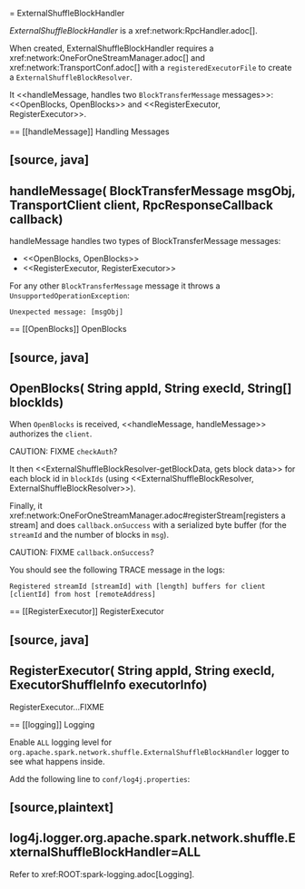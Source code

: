 = ExternalShuffleBlockHandler

*ExternalShuffleBlockHandler* is a xref:network:RpcHandler.adoc[].

When created, ExternalShuffleBlockHandler requires a xref:network:OneForOneStreamManager.adoc[] and xref:network:TransportConf.adoc[] with a `registeredExecutorFile` to create a `ExternalShuffleBlockResolver`.

It <<handleMessage, handles two `BlockTransferMessage` messages>>: <<OpenBlocks, OpenBlocks>> and <<RegisterExecutor, RegisterExecutor>>.

== [[handleMessage]] Handling Messages

[source, java]
----
handleMessage(
  BlockTransferMessage msgObj,
  TransportClient client,
  RpcResponseCallback callback)
----

handleMessage handles two types of BlockTransferMessage messages:

* <<OpenBlocks, OpenBlocks>>
* <<RegisterExecutor, RegisterExecutor>>

For any other `BlockTransferMessage` message it throws a `UnsupportedOperationException`:

```
Unexpected message: [msgObj]
```

== [[OpenBlocks]] OpenBlocks

[source, java]
----
OpenBlocks(
  String appId,
  String execId,
  String[] blockIds)
----

When `OpenBlocks` is received, <<handleMessage, handleMessage>> authorizes the `client`.

CAUTION: FIXME `checkAuth`?

It then <<ExternalShuffleBlockResolver-getBlockData, gets block data>> for each block id in `blockIds` (using <<ExternalShuffleBlockResolver, ExternalShuffleBlockResolver>>).

Finally, it xref:network:OneForOneStreamManager.adoc#registerStream[registers a stream] and does `callback.onSuccess` with a serialized byte buffer (for the `streamId` and the number of blocks in `msg`).

CAUTION: FIXME `callback.onSuccess`?

You should see the following TRACE message in the logs:

```
Registered streamId [streamId] with [length] buffers for client [clientId] from host [remoteAddress]
```

== [[RegisterExecutor]] RegisterExecutor

[source, java]
----
RegisterExecutor(
  String appId,
  String execId,
  ExecutorShuffleInfo executorInfo)
----

RegisterExecutor...FIXME

== [[logging]] Logging

Enable `ALL` logging level for `org.apache.spark.network.shuffle.ExternalShuffleBlockHandler` logger to see what happens inside.

Add the following line to `conf/log4j.properties`:

[source,plaintext]
----
log4j.logger.org.apache.spark.network.shuffle.ExternalShuffleBlockHandler=ALL
----

Refer to xref:ROOT:spark-logging.adoc[Logging].
